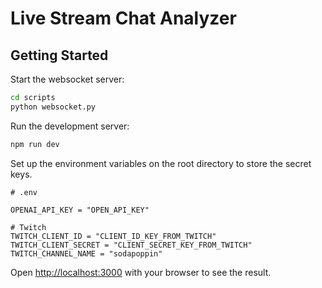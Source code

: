 # Live Stream Chat Analyzer

## Getting Started

Start the websocket server:

```bash
cd scripts
python websocket.py
```

Run the development server:

```bash
npm run dev
```

Set up the environment variables on the root directory to store the secret keys.

```
# .env

OPENAI_API_KEY = "OPEN_API_KEY"

# Twitch
TWITCH_CLIENT_ID = "CLIENT_ID_KEY_FROM_TWITCH"
TWITCH_CLIENT_SECRET = "CLIENT_SECRET_KEY_FROM_TWITCH"
TWITCH_CHANNEL_NAME = "sodapoppin"
```

Open [http://localhost:3000](http://localhost:3000) with your browser to see the result.

